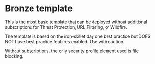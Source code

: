 # Bronze template

This is the most basic template that can be deployed without additional
subscriptions for Threat Protection, URL Filtering, or Wildfire.

The template is based on the iron-skillet day one best practice but
DOES NOT have best practice features enabled. Use with caution.

Without subscriptions, the only security profile element used is
file blocking.